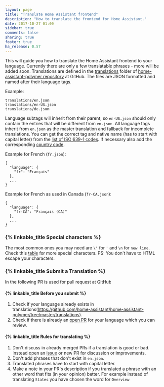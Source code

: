 ```yaml
---
layout: page
title: "Translate Home Assistant frontend"
description: "How to translate the frontend for Home Assistant."
date: 2017-10-27 01:00
sidebar: true
comments: false
sharing: true
footer: true
ha_release: 0.57
---
```


This will guide you how to translate the Home Assistant frontend to your language. Currently there are only a few translatable phrases - more will be added soon.
Translations are defined in the [translations](https://github.com/home-assistant/home-assistant-polymer/tree/master/translations) folder of [home-assistant-polymer repository](https://github.com/home-assistant/home-assistant-polymer) at GitHub. The files are JSON formatted and named after their language tags.

Example:
```
translations/en.json
translations/en-US.json
translations/de.json
```

Language subtags will inherit from their parent, so `en-US.json` should only contain the entries that will be different from `en.json`. All language tags inherit from `en.json` as the master translation and fallback for incomplete translations.
You can get the correct tag and native name (has to start with capital letter) from the [list of ISO 639-1 codes](https://en.wikipedia.org/wiki/List_of_ISO_639-1_codes). If necessary also add the corresponding [country code](https://en.wikipedia.org/wiki/ISO_3166-1#Officially_assigned_code_elements).

Example for French (`fr.json`):
```
{
  "language": {
    "fr": "Français"
  },
  ...
}
```
Example for French as used in Canada (`fr-CA.json`):
```
{
  "language": {
    "fr-CA": "Français (CA)"
  },
  ...
}
```

### {% linkable_title Special characters %}
The most common ones you may need are `\'` for `'` and `\n` for `new line`. Check this [table](https://developer.mozilla.org/en-US/docs/Web/JavaScript/Guide/Grammar_and_types#Using_special_characters_in_strings) for more special characters. PS: You don't have to HTML escape your characters.

### {% linkable_title Submit a Translation %}
In the following PR is used for pull request at GitHub

#### {% linkable_title Before you submit %}
1. Check if your language already exists in translations(https://github.com/home-assistant/home-assistant-polymer/tree/master/translations).
2. Check if there is already an [open PR](https://github.com/home-assistant/home-assistant-polymer/pulls) for your language which you can review.

#### {% linkable_title Rules for translating %}
1. Don't discuss in already merged PRs if a translation is good or bad. Instead open an [issue](https://github.com/home-assistant/home-assistant-polymer/issues) or new PR for discussion or improvements.
2. Don't add phrases that don't exist in `en.json`.
3. Translated phrases have to start with capital letter.
4. Make a note in your PR's description if you translated a phrase with an other word that fits (in your opinion) better. For example instead of translating `States` you have chosen the word for `Overview`
